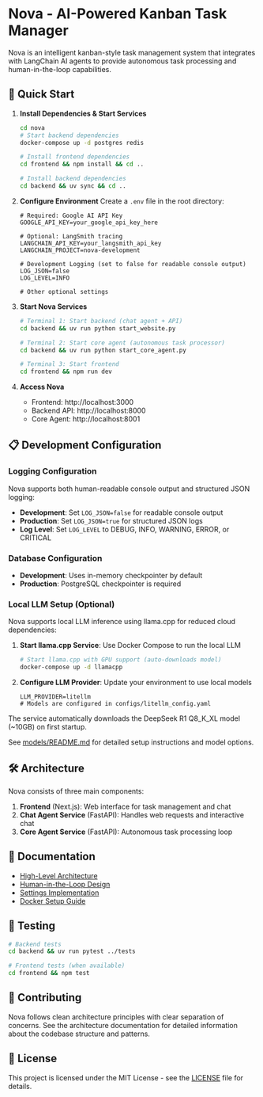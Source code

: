 # Nova - AI-Powered Kanban Task Manager

Nova is an intelligent kanban-style task management system that integrates with LangChain AI agents to provide autonomous task processing and human-in-the-loop capabilities.

## 🚀 Quick Start

1. **Install Dependencies & Start Services**
   ```bash
   cd nova
   # Start backend dependencies
   docker-compose up -d postgres redis
   
   # Install frontend dependencies
   cd frontend && npm install && cd ..
   
   # Install backend dependencies  
   cd backend && uv sync && cd ..
   ```

2. **Configure Environment**
   Create a `.env` file in the root directory:
   ```env
   # Required: Google AI API Key
   GOOGLE_API_KEY=your_google_api_key_here
   
   # Optional: LangSmith tracing
   LANGCHAIN_API_KEY=your_langsmith_api_key
   LANGCHAIN_PROJECT=nova-development
   
   # Development Logging (set to false for readable console output)
   LOG_JSON=false
   LOG_LEVEL=INFO
   
   # Other optional settings
   ```

3. **Start Nova Services**
   ```bash
   # Terminal 1: Start backend (chat agent + API)
   cd backend && uv run python start_website.py
   
   # Terminal 2: Start core agent (autonomous task processor)
   cd backend && uv run python start_core_agent.py
   
   # Terminal 3: Start frontend
   cd frontend && npm run dev
   ```

4. **Access Nova**
   - Frontend: http://localhost:3000
   - Backend API: http://localhost:8000
   - Core Agent: http://localhost:8001

## 📋 Development Configuration

### Logging Configuration
Nova supports both human-readable console output and structured JSON logging:

- **Development**: Set `LOG_JSON=false` for readable console output
- **Production**: Set `LOG_JSON=true` for structured JSON logs
- **Log Level**: Set `LOG_LEVEL` to DEBUG, INFO, WARNING, ERROR, or CRITICAL

### Database Configuration
- **Development**: Uses in-memory checkpointer by default
- **Production**: PostgreSQL checkpointer is required

### Local LLM Setup (Optional)
Nova supports local LLM inference using llama.cpp for reduced cloud dependencies:

1. **Start llama.cpp Service**: Use Docker Compose to run the local LLM
   ```bash
   # Start llama.cpp with GPU support (auto-downloads model)
   docker-compose up -d llamacpp
   ```

2. **Configure LLM Provider**: Update your environment to use local models
   ```env
   LLM_PROVIDER=litellm
   # Models are configured in configs/litellm_config.yaml
   ```

The service automatically downloads the DeepSeek R1 Q8_K_XL model (~10GB) on first startup.

See [models/README.md](models/README.md) for detailed setup instructions and model options.

## 🛠️ Architecture

Nova consists of three main components:

1. **Frontend** (Next.js): Web interface for task management and chat
2. **Chat Agent Service** (FastAPI): Handles web requests and interactive chat
3. **Core Agent Service** (FastAPI): Autonomous task processing loop

## 📖 Documentation

- [High-Level Architecture](docs/high-level-outline.md)
- [Human-in-the-Loop Design](docs/human-in-the-loop-architecture.md)
- [Settings Implementation](docs/settings_realization_work_packages.md)
- [Docker Setup Guide](docs/docker-setup.md)

## 🧪 Testing

```bash
# Backend tests
cd backend && uv run pytest ../tests

# Frontend tests (when available)
cd frontend && npm test
```

## 🤝 Contributing

Nova follows clean architecture principles with clear separation of concerns. See the architecture documentation for detailed information about the codebase structure and patterns.

## 📄 License

This project is licensed under the MIT License - see the [LICENSE](LICENSE) file for details.